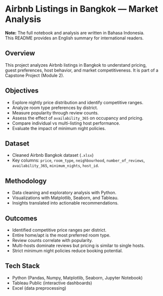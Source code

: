 # Airbnb Listings in Bangkok — Market Analysis

**Note:** The full notebook and analysis are written in Bahasa Indonesia.  
This README provides an English summary for international readers.

## Overview
This project analyzes Airbnb listings in Bangkok to understand pricing, guest preferences, host behavior, and market competitiveness. It is part of a Capstone Project (Module 2).

## Objectives
- Explore nightly price distribution and identify competitive ranges.  
- Analyze room type preferences by district.  
- Measure popularity through review counts.  
- Assess the effect of `availability_365` on occupancy and pricing.  
- Compare individual vs multi-listing host performance.  
- Evaluate the impact of minimum night policies.  

## Dataset
- Cleaned Airbnb Bangkok dataset (`.xlsx`)  
- Key columns: `price`, `room_type`, `neighbourhood`, `number_of_reviews`, `availability_365`, `minimum_nights`, `host_id`.

## Methodology
- Data cleaning and exploratory analysis with Python.  
- Visualizations with Matplotlib, Seaborn, and Tableau.  
- Insights translated into actionable recommendations.  

## Outcomes
- Identified competitive price ranges per district.  
- Entire home/apt is the most preferred room type.  
- Review counts correlate with popularity.  
- Multi-hosts dominate reviews but pricing is similar to single hosts.  
- Strict minimum night policies reduce booking potential.  

## Tech Stack
- Python (Pandas, Numpy, Matplotlib, Seaborn, Jupyter Notebook)  
- Tableau Public (interactive dashboards)  
- Excel (data preprocessing)  
